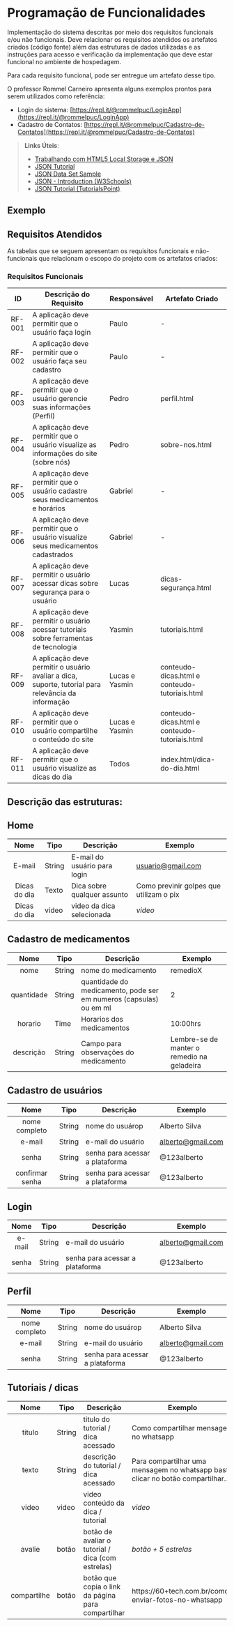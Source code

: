 # Programação de Funcionalidades

Implementação do sistema descritas por meio dos requisitos funcionais e/ou não funcionais. Deve relacionar os requisitos atendidos os artefatos criados (código fonte) além das estruturas de dados utilizadas e as instruções para acesso e verificação da implementação que deve estar funcional no ambiente de hospedagem.

Para cada requisito funcional, pode ser entregue um artefato desse tipo.

O professor Rommel Carneiro apresenta alguns exemplos prontos para serem utilizados como referência:
- Login do sistema: [https://repl.it/@rommelpuc/LoginApp](https://repl.it/@rommelpuc/LoginApp) 
- Cadastro de Contatos: [https://repl.it/@rommelpuc/Cadastro-de-Contatos](https://repl.it/@rommelpuc/Cadastro-de-Contatos)


> **Links Úteis**:
>
> - [Trabalhando com HTML5 Local Storage e JSON](https://www.devmedia.com.br/trabalhando-com-html5-local-storage-e-json/29045)
> - [JSON Tutorial](https://www.w3resource.com/JSON)
> - [JSON Data Set Sample](https://opensource.adobe.com/Spry/samples/data_region/JSONDataSetSample.html)
> - [JSON - Introduction (W3Schools)](https://www.w3schools.com/js/js_json_intro.asp)
> - [JSON Tutorial (TutorialsPoint)](https://www.tutorialspoint.com/json/index.htm)

## Exemplo

## Requisitos Atendidos

As tabelas que se seguem apresentam os requisitos funcionais e não-funcionais que relacionam o escopo do projeto com os artefatos criados:

### Requisitos Funcionais

|ID    | Descrição do Requisito | Responsável | Artefato Criado |
|------|------------------------|------------|-----------------|
|RF-001| A aplicação deve permitir que o usuário faça login | Paulo |  - 
|RF-002| A aplicação deve permitir que o usuário faça seu cadastro | Paulo |  - 
|RF-003| A aplicação deve permitir que o usuário gerencie suas informações (Perfil)   | Pedro | perfil.html
|RF-004| A aplicação deve permitir que o usuário visualize as informações do site (sobre nós) | Pedro | sobre-nos.html
|RF-005| A aplicação deve permitir que o usuário cadastre seus medicamentos e horários | Gabriel | -
|RF-006| A aplicação deve permitir que o usuário visualize seus medicamentos cadastrados | Gabriel | -
|RF-007| A aplicação deve permitir o usuário acessar dicas sobre segurança para o usuário | Lucas | dicas-segurança.html
|RF-008| A aplicação deve permitir o usuário acessar tutoriais sobre ferramentas de tecnologia | Yasmin | tutoriais.html
|RF-009| A aplicação deve permitir o usuário avaliar a dica, suporte, tutorial para relevância da informação | Lucas e Yasmin | conteudo-dicas.html e conteudo-tutoriais.html
|RF-010| A aplicação deve permitir que o usuário compartilhe o conteúdo do site | Lucas e Yasmin | conteudo-dicas.html e conteudo-tutoriais.html
|RF-011| A aplicação deve permitir que o usuário visualize as dicas do dia | Todos | index.html/dica-do-dia.html

## Descrição das estruturas:

## Home
|  **Nome**      | **Tipo**          | **Descrição**                             | **Exemplo**                                    |
|:--------------:|-------------------|-------------------------------------------|------------------------------------------------|
| E-mail         | String            | E-mail do usuário para login              | usuario@gmail.com                              |
| Dicas do dia   | Texto             | Dica sobre qualquer assunto                        | Como previnir golpes que utilizam o pix        |              
| Dicas do dia   | video             | video da dica selecionada                     | *video*        |

## Cadastro de medicamentos
|  **Nome**      | **Tipo**          | **Descrição**                             | **Exemplo**                                    |
|:--------------:|-------------------|-------------------------------------------|------------------------------------------------|
| nome         | String            | nome do medicamento              | remedioX                          |
| quantidade   | String             | quantidade do medicamento, pode ser em numeros (capsulas) ou em ml      | 2     |              
| horario         | Time           | Horarios dos medicamentos             | 10:00hrs                           |
| descrição      | String           | Campo para observações do medicamento  | Lembre-se de manter o remedio na geladeira |


## Cadastro de usuários
|  **Nome**      | **Tipo**          | **Descrição**                             | **Exemplo**                                    |
|:--------------:|-------------------|-------------------------------------------|------------------------------------------------|
| nome completo         | String            | nome do usuárop              | Alberto Silva                          |
| e-mail   | String             | e-mail do usuário     | alberto@gmail.com    |              
| senha         | String           | senha para acessar a plataforma           | @123alberto                          |
| confirmar senha         | String           | senha para acessar a plataforma           | @123alberto                          |


## Login
|  **Nome**      | **Tipo**          | **Descrição**                             | **Exemplo**                                    |
|:--------------:|-------------------|-------------------------------------------|------------------------------------------------|
| e-mail   | String             | e-mail do usuário     | alberto@gmail.com    |              
| senha         | String           | senha para acessar a plataforma           | @123alberto                          |


## Perfil
|  **Nome**      | **Tipo**          | **Descrição**                             | **Exemplo**                                    |
|:--------------:|-------------------|-------------------------------------------|------------------------------------------------|
| nome completo         | String            | nome do usuárop              | Alberto Silva                          |
| e-mail   | String             | e-mail do usuário     | alberto@gmail.com    |              
| senha         | String           | senha para acessar a plataforma           | @123alberto                          |


## Tutoriais / dicas
|  **Nome**      | **Tipo**          | **Descrição**                             | **Exemplo**                                    |
|:--------------:|-------------------|-------------------------------------------|------------------------------------------------|
| titulo         | String            |titulo do tutorial / dica acessado              | Como compartilhar mensagem no whatsapp                        |
| texto   | String             | descrição do tutorial / dica acessado     | Para compartilhar uma mensagem no whatsapp basta clicar no botão compartilhar...    |              
| video         | video           | video conteúdo da dica / tutorial           |    *video*                      |
| avalie         | botão           | botão de avaliar o tutorial / dica (com estrelas)         |        *botão + 5 estrelas*                 |
| compartilhe         | botão           | botão que copia o link da página para compartilhar           | https://60+tech.com.br/como-enviar-fotos-no-whatsapp                         |
